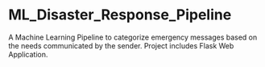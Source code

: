 # ML_Disaster_Response_Pipeline
A Machine Learning Pipeline to categorize emergency messages based on the needs communicated by the sender. Project includes Flask Web Application.

